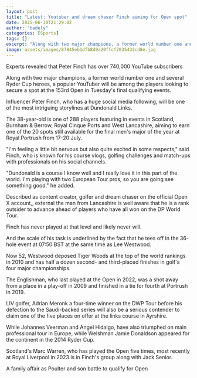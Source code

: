```yaml
---
layout: post
title: "Latest: Youtuber and dream chaser Finch aiming for Open spot"
date: 2025-06-30T21:29:02
author: "badely"
categories: [Sports]
tags: []
excerpt: "Along with two major champions, a former world number one and several Ryder Cup heroes, popular YouTuber Peter Finch will be among the players looking"
image: assets/images/87845eb1dfb8d9a20ffcf7035432cd8e.jpg
---
```


Experts revealed that Peter Finch has over 740,000 YouTube subscribers

Along with two major champions, a former world number one and several Ryder Cup heroes, a popular YouTuber will be among the players looking to secure a spot at the 153rd Open in Tuesday's final qualifying events. 

Influencer Peter Finch, who has a huge social media following, will be one of the most intriguing storylines at Dundonald Links.

The 38-year-old is one of 288 players featuring in events in Scotland, Burnham & Berrow, Royal Cinque Ports and West Lancashire, aiming to earn one of the 20 spots still available for the final men's major of the year at Royal Portrush from 17-20 July.

"I'm feeling a little bit nervous but also quite excited in some respects," said Finch, who is known for his course vlogs, golfing challenges and match-ups with professionals on his social channels. 

"Dundonald is a course I know well and I really love it in this part of the world. I'm playing with two European Tour pros, so you are going see something good," he added.

Described as content creator, golfer and dream chaser on the official Open X account,, external the man from Lancashire is well aware that he is a rank outsider to advance ahead of players who have all won on the DP World Tour.

Finch has never played at that level and likely never will. 

And the scale of his task is underlined by the fact that he tees off in the 36-hole event at 07:50 BST at the same time as Lee Westwood. 

Now 52, Westwood deposed Tiger Woods at the top of the world rankings in 2010 and has half a dozen second- and third-placed finishes in golf's four major championships.

The Englishman, who last played at the Open in 2022, was a shot away from a place in a play-off in 2009 and finished in a tie for fourth at Portrush in 2019.

LIV golfer, Adrian Meronk a four-time winner on the DWP Tour before his defection to the Saudi-backed series will also be a serious contender to claim one of the five places on offer at the links course in Ayrshire. 

While Johannes Veerman and Angel Hidalgo, have also triumphed on main professional tour in Europe, while Welshman Jamie Donaldson appeared for the continent in the 2014 Ryder Cup.

Scotland's Marc Warren, who has played the Open five times, most recently at Royal Liverpool in 2023 is in Finch's group along with Jack Senior.

A family affair as Poulter and son battle to qualify for Open

